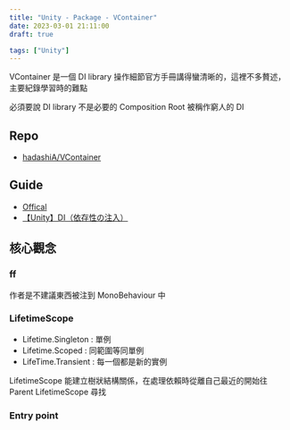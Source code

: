 ```yaml
---
title: "Unity - Package - VContainer"
date: 2023-03-01 21:11:00
draft: true

tags: ["Unity"]
---
```


VContainer 是一個 DI library
操作細節官方手冊講得蠻清晰的，這裡不多贅述，主要紀錄學習時的難點

必須要說 DI library 不是必要的
Composition Root 被稱作窮人的 DI


## Repo
- [hadashiA/VContainer](https://github.com/hadashiA/VContainer)

## Guide
- [Offical](https://vcontainer.hadashikick.jp/)
- [【Unity】DI（依存性の注入）](https://soft-rime.com/post-11249/)

## 核心觀念

### ff
作者是不建議東西被注到 MonoBehaviour 中

### LifetimeScope 
- Lifetime.Singleton : 單例
- Lifetime.Scoped : 同範圍等同單例
- LifeTime.Transient : 每一個都是新的實例

LifetimeScope 能建立樹狀結構關係，在處理依賴時從離自己最近的開始往 Parent LifetimeScope 尋找

### Entry point


### 



